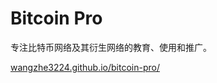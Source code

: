 # Bitcoin Pro

专注比特币网络及其衍生网络的教育、使用和推广。

[wangzhe3224.github.io/bitcoin-pro/](https://wangzhe3224.github.io/bitcoin-pro/)
